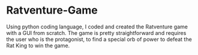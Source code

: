 # Ratventure-Game
Using python coding language, I coded and created the Ratventure game with a GUI from scratch. The game is pretty straightforward and requires the user who is the protagonist, to find a special orb of power to defeat the Rat King to win the game.

